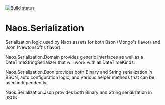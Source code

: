 [![Build status](https://ci.appveyor.com/api/projects/status/bvcnviv085swn42f?svg=true)](https://ci.appveyor.com/project/Naos-Project/naos-serialization)

Naos.Serialization
===============
Serialization logic used by Naos assets for both Bson (Mongo's flavor) and Json (Newtonsoft's flavor).

Naos.Serialization.Domain provides generic interfaces as well as a DateTimeStringSerializer that will work with all DateTimeKinds.

Naos.Serialization.Bson provides both Binary and String serialization in BSON, auto configuration logic, and various helper methods that can be used independently.

Naos.Serialization.Json provides both Binary and String serialization in JSON.